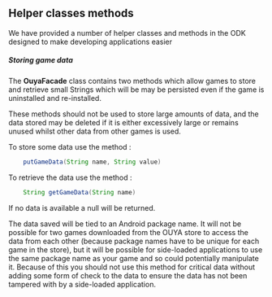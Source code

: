 ## Helper classes methods

We have provided a number of helper classes and methods in the ODK designed to make developing applications easier

##### Storing game data

The **OuyaFacade** class contains two methods which allow games to store and retrieve 
small Strings which will be may be persisted even if the game is uninstalled and re-installed. 

These methods should not be used to store large amounts of data, and the data stored may be deleted if it is either excessively large or remains unused whilst other data from other games is used.

To store some data use the method :

```java
	putGameData(String name, String value)
```

To retrieve the data use the method :

```java
	String getGameData(String name)
```

If no data is available a null will be returned.

The data saved will be tied to an Android package name. It will not be possible for two games downloaded from the OUYA store to access the data from each other (because package names have to be unique for each game in the store), but it will be possible for side-loaded applications to use the same package name as your game and so could potentially manipulate it. Because of this you should not use this method for critical data without adding some form of check to the data to ensure the data has not been tampered with by a side-loaded application.